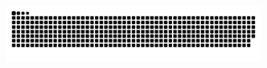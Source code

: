 ![Snake animation](https://github.com/SSD-11/SSD-11/blob/output/github-contribution-grid-snake.svg)
